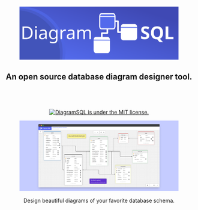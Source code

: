 <figure>
    <img alt="DiagramSQL" src="./docs/images/Logotype_DiagramSQL.svg" />
</figure>

<div align="center">
  <h2>
    An open source database diagram designer tool.
    <br /><br />
  </h2>
</div>

<br>

<p align="center">
    <a href="https://github.com/jaimenavarrete/diagramsql/blob/master/LICENSE">
        <img alt="DiagramSQL is under the MIT license." src="https://img.shields.io/github/license/jaimenavarrete/diagramsql?style=flat-square&color=blue" height="22" />
    </a>
</p>

<div align="center">
  <figure>
    <img src="./docs/images/DiagramSQL_Preview.png" alt="DiagramSQL Preview" />
    <figcaption>
      <p align="center">
        Design beautiful diagrams of your favorite database schema.
      </p>
    </figcaption>
  </figure>
</div>

